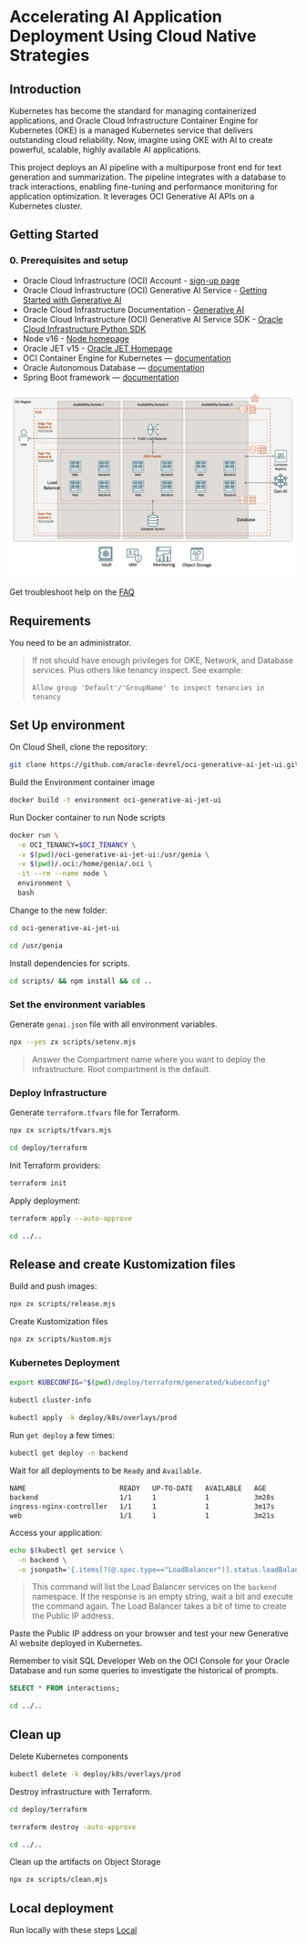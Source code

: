 # Accelerating AI Application Deployment Using Cloud Native Strategies

## Introduction

Kubernetes has become the standard for managing containerized applications, and Oracle Cloud Infrastructure Container Engine for Kubernetes (OKE) is a managed Kubernetes service that delivers outstanding cloud reliability. Now, imagine using OKE with AI to create powerful, scalable, highly available AI applications.

This project deploys an AI pipeline with a multipurpose front end for text generation and summarization. The pipeline integrates with a database to track interactions, enabling fine-tuning and performance monitoring for application optimization. It leverages OCI Generative AI APIs on a Kubernetes cluster.

## Getting Started

### 0. Prerequisites and setup

- Oracle Cloud Infrastructure (OCI) Account - [sign-up page](https://www-sites.oracle.com/artificial-intelligence/solutions/deploy-ai-apps-fast/#:~:text=Oracle%20Cloud%20account%E2%80%94-,sign%2Dup%20page,-Oracle%20Cloud%20Infrastructure)
- Oracle Cloud Infrastructure (OCI) Generative AI Service - [Getting Started with Generative AI](https://docs.oracle.com/en-us/iaas/Content/generative-ai/getting-started.htm)
- Oracle Cloud Infrastructure Documentation - [Generative AI](https://docs.oracle.com/en-us/iaas/Content/generative-ai/home.htm)
- Oracle Cloud Infrastructure (OCI) Generative AI Service SDK - [Oracle Cloud Infrastructure Python SDK](https://pypi.org/project/oci/)
- Node v16 - [Node homepage](https://nodejs.org/en)
- Oracle JET v15 - [Oracle JET Homepage](https://www.oracle.com/webfolder/technetwork/jet/index.html)
- OCI Container Engine for Kubernetes — [documentation](https://docs.oracle.com/en-us/iaas/Content/ContEng/Concepts/contengoverview.htm)
- Oracle Autonomous Database — [documentation](https://docs.oracle.com/en/database/autonomous-database-cloud-services.html)
- Spring Boot framework — [documentation](https://docs.spring.io/spring-boot/docs/3.2.5/reference/htmlsingle/)

![Architecture](./images/architecture.png)

Get troubleshoot help on the [FAQ](FAQ.md)

## Requirements

You need to be an administrator.

> If not should have enough privileges for OKE, Network, and Database services. Plus others like tenancy inspect. See example:
>
> ```
> Allow group 'Default'/'GroupName' to inspect tenancies in tenancy
> ```

## Set Up environment

On Cloud Shell, clone the repository:

```bash
git clone https://github.com/oracle-devrel/oci-generative-ai-jet-ui.git
```

Build the Environment container image

```bash
docker build -t environment oci-generative-ai-jet-ui
```

Run Docker container to run Node scripts

```bash
docker run \
  -e OCI_TENANCY=$OCI_TENANCY \
  -v $(pwd)/oci-generative-ai-jet-ui:/usr/genia \
  -v $(pwd)/.oci:/home/genia/.oci \
  -it --rm --name node \
  environment \
  bash
```

Change to the new folder:

```bash
cd oci-generative-ai-jet-ui
```

```bash
cd /usr/genia
```

Install dependencies for scripts.

```bash
cd scripts/ && npm install && cd ..
```

### Set the environment variables

Generate `genai.json` file with all environment variables.

```bash
npx --yes zx scripts/setenv.mjs
```

>

> Answer the Compartment name where you want to deploy the infrastructure. Root compartment is the default.

### Deploy Infrastructure

Generate `terraform.tfvars` file for Terraform.

```bash
npx zx scripts/tfvars.mjs
```

```bash
cd deploy/terraform
```

Init Terraform providers:

```bash
terraform init
```

Apply deployment:

```bash
terraform apply --auto-approve
```

```bash
cd ../..
```

## Release and create Kustomization files

Build and push images:

```bash
npx zx scripts/release.mjs
```

Create Kustomization files

```bash
npx zx scripts/kustom.mjs
```

### Kubernetes Deployment

```bash
export KUBECONFIG="$(pwd)/deploy/terraform/generated/kubeconfig"
```

```bash
kubectl cluster-info
```

```bash
kubectl apply -k deploy/k8s/overlays/prod
```

Run `get deploy` a few times:

```bash
kubectl get deploy -n backend
```

Wait for all deployments to be `Ready` and `Available`.

```
NAME                       READY   UP-TO-DATE   AVAILABLE   AGE
backend                    1/1     1            1           3m28s
ingress-nginx-controller   1/1     1            1           3m17s
web                        1/1     1            1           3m21s
```

Access your application:

```bash
echo $(kubectl get service \
  -n backend \
  -o jsonpath='{.items[?(@.spec.type=="LoadBalancer")].status.loadBalancer.ingress[0].ip}')
```

> This command will list the Load Balancer services on the `backend` namespace. If the response is an empty string, wait a bit and execute the command again. The Load Balancer takes a bit of time to create the Public IP address.

Paste the Public IP address on your browser and test your new Generative AI website deployed in Kubernetes.

Remember to visit SQL Developer Web on the OCI Console for your Oracle Database and run some queries to investigate the historical of prompts.

```sql
SELECT * FROM interactions;
```

```bash
cd ../..
```

## Clean up

Delete Kubernetes components

```bash
kubectl delete -k deploy/k8s/overlays/prod
```

Destroy infrastructure with Terraform.

```bash
cd deploy/terraform
```

```bash
terraform destroy -auto-approve
```

```bash
cd ../..
```

Clean up the artifacts on Object Storage

```bash
npx zx scripts/clean.mjs
```

## Local deployment

Run locally with these steps [Local](LOCAL.md)
